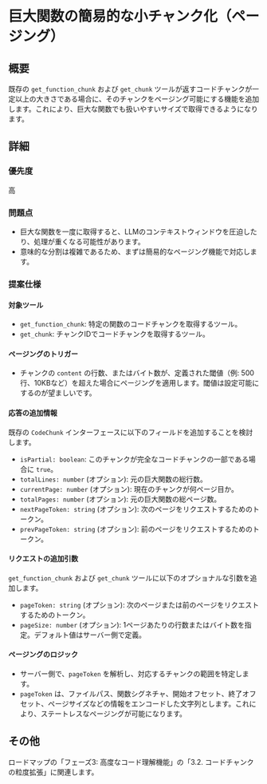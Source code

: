 # 巨大関数の簡易的な小チャンク化（ページング）

## 概要

既存の `get_function_chunk` および `get_chunk` ツールが返すコードチャンクが一定以上の大きさである場合に、そのチャンクをページング可能にする機能を追加します。これにより、巨大な関数でも扱いやすいサイズで取得できるようになります。

## 詳細

### 優先度

高

### 問題点

- 巨大な関数を一度に取得すると、LLMのコンテキストウィンドウを圧迫したり、処理が重くなる可能性があります。
- 意味的な分割は複雑であるため、まずは簡易的なページング機能で対応します。

### 提案仕様

#### 対象ツール

- `get_function_chunk`: 特定の関数のコードチャンクを取得するツール。
- `get_chunk`: チャンクIDでコードチャンクを取得するツール。

#### ページングのトリガー

- チャンクの `content` の行数、またはバイト数が、定義された閾値（例: 500行、10KBなど）を超えた場合にページングを適用します。閾値は設定可能にするのが望ましいです。

#### 応答の追加情報

既存の `CodeChunk` インターフェースに以下のフィールドを追加することを検討します。

- `isPartial: boolean`: このチャンクが完全なコードチャンクの一部である場合に `true`。
- `totalLines: number` (オプション): 元の巨大関数の総行数。
- `currentPage: number` (オプション): 現在のチャンクが何ページ目か。
- `totalPages: number` (オプション): 元の巨大関数の総ページ数。
- `nextPageToken: string` (オプション): 次のページをリクエストするためのトークン。
- `prevPageToken: string` (オプション): 前のページをリクエストするためのトークン。

#### リクエストの追加引数

`get_function_chunk` および `get_chunk` ツールに以下のオプショナルな引数を追加します。

- `pageToken: string` (オプション): 次のページまたは前のページをリクエストするためのトークン。
- `pageSize: number` (オプション): 1ページあたりの行数またはバイト数を指定。デフォルト値はサーバー側で定義。

#### ページングのロジック

- サーバー側で、`pageToken` を解析し、対応するチャンクの範囲を特定します。
- `pageToken` は、ファイルパス、関数シグネチャ、開始オフセット、終了オフセット、ページサイズなどの情報をエンコードした文字列とします。これにより、ステートレスなページングが可能になります。

## その他

ロードマップの「フェーズ3: 高度なコード理解機能」の「3.2. コードチャンクの粒度拡張」に関連します。
